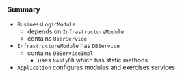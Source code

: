 
### Summary

* `BusinessLogicModule`
    * depends on `InfrastructureModule`
    * contains `UserService`
* `InfrastructureModule` has `DBService`
    * contains `DBServiceImpl` 
        * uses `NastyDB` which has static methods
* `Application` configures modules and exercises services 

